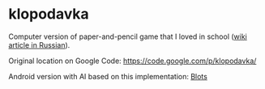 # klopodavka
Computer version of paper-and-pencil game that I loved in school ([wiki article in Russian](https://ru.wikipedia.org/wiki/%D0%9A%D0%BB%D0%BE%D0%BF%D0%BE%D0%B4%D0%B0%D0%B2%D0%BA%D0%B0)).

Original location on Google Code: https://code.google.com/p/klopodavka/

Android version with AI based on this implementation: [Blots](https://play.google.com/store/apps/details?id=com.bytra.blotsgame&hl=en)
